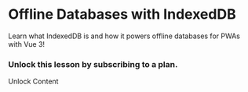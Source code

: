 # Offline Databases with IndexedDB

Learn what IndexedDB is and how it powers offline databases for PWAs with Vue 3!

### Unlock this lesson by subscribing to a plan.

Unlock Content
